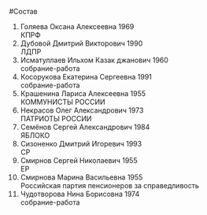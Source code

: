 #Состав
1. Голяева Оксана Алексеевна 1969   
    КПРФ
2. Дубовой Дмитрий Викторович 1990   
    ЛДПР
3. Исматуллаев Ильхом Казак джанович 1960   
    собрание-работа
4. Косорукова Екатерина Сергеевна 1991   
    собрание-работа
5. Крашенина Лариса Алексеевна 1955   
    КОММУНИСТЫ РОССИИ
6. Некрасов Олег Александрович 1973   
    ПАТРИОТЫ РОССИИ
7. Семёнов Сергей Александрович 1984   
    ЯБЛОКО
8. Сизоненко Дмитрий Игоревич 1993   
    СР
9. Смирнов Сергей Николаевич 1955   
    ЕР
10. Смирнова Марина Васильевна 1955   
    Российская партия пенсионеров за справедливость
11. Чудотворова Нина Борисовна 1974   
    собрание-работа
